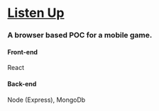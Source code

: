 # <a href="http://52.56.137.29" target="_blank">Listen Up</a>

### A browser based POC for a mobile game.

#### Front-end
React

#### Back-end
Node (Express), MongoDb